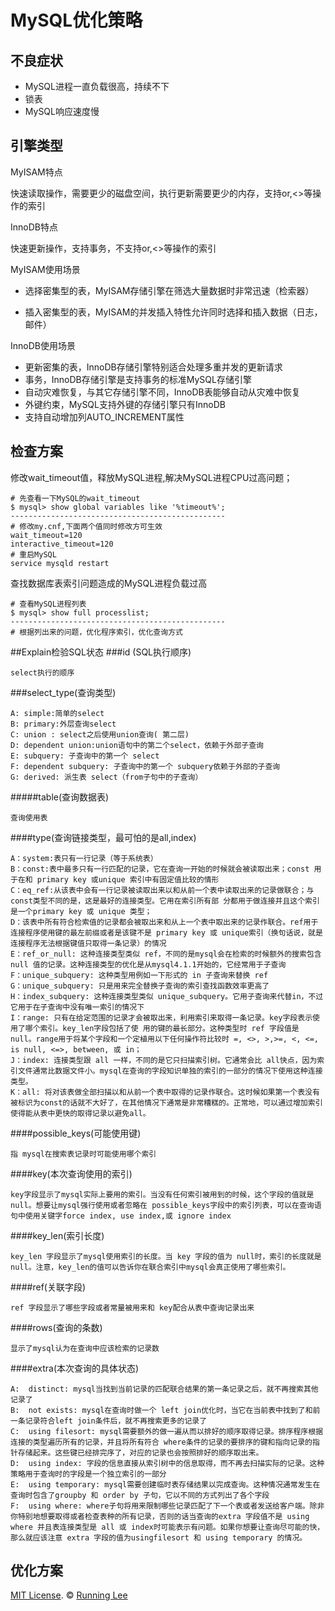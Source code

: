 # MySQL优化策略

## 不良症状

* MySQL进程一直负载很高，持续不下
* 锁表
* MySQL响应速度慢

## 引擎类型

MyISAM特点

快速读取操作，需要更少的磁盘空间，执行更新需要更少的内存，支持or,<>等操作的索引

InnoDB特点

快速更新操作，支持事务，不支持or,<>等操作的索引


MyISAM使用场景

* 选择密集型的表，MyISAM存储引擎在筛选大量数据时非常迅速（检索器）

* 插入密集型的表，MyISAM的并发插入特性允许同时选择和插入数据（日志，邮件）

InnoDB使用场景

* 更新密集的表，InnoDB存储引擎特别适合处理多重并发的更新请求
* 事务，InnoDB存储引擎是支持事务的标准MySQL存储引擎
* 自动灾难恢复，与其它存储引擎不同，InnoDB表能够自动从灾难中恢复
* 外键约束，MySQL支持外键的存储引擎只有InnoDB
* 支持自动增加列AUTO_INCREMENT属性

## 检查方案

修改wait_timeout值，释放MySQL进程,解决MySQL进程CPU过高问题；

```
# 先查看一下MySQL的wait_timeout
$ mysql> show global variables like '%timeout%';
------------------------------------------------
# 修改my.cnf,下面两个值同时修改方可生效
wait_timeout=120
interactive_timeout=120
# 重启MySQL
service mysqld restart
```

查找数据库表索引问题造成的MySQL进程负载过高

```
# 查看MySQL进程列表
$ mysql> show full processlist;
------------------------------------------------
# 根据列出来的问题，优化程序索引，优化查询方式
```

##Explain检验SQL状态
###id (SQL执行顺序)
```
select执行的顺序
```
###select_type(查询类型)
```
A: simple:简单的select
B: primary:外层查询select
C: union : select之后使用union查询( 第二层)
D: dependent union:union语句中的第二个select，依赖于外部子查询
E: subquery: 子查询中的第一个 select
F: dependent subquery: 子查询中的第一个 subquery依赖于外部的子查询
G: derived: 派生表 select（from子句中的子查询）
```

#####table(查询数据表)
```
查询使用表
```
####type(查询链接类型，最可怕的是all,index)
```
A：system:表只有一行记录（等于系统表）
B：const:表中最多只有一行匹配的记录，它在查询一开始的时候就会被读取出来；const 用于在和 primary key 或unique 索引中有固定值比较的情形
C：eq_ref:从该表中会有一行记录被读取出来以和从前一个表中读取出来的记录做联合；与const类型不同的是，这是最好的连接类型。它用在索引所有部 分都用于做连接并且这个索引是一个primary key 或 unique 类型；
D：该表中所有符合检索值的记录都会被取出来和从上一个表中取出来的记录作联合。ref用于连接程序使用键的最左前缀或者是该键不是 primary key 或 unique索引（换句话说，就是连接程序无法根据键值只取得一条记录）的情况
E：ref_or_null: 这种连接类型类似 ref，不同的是mysql会在检索的时候额外的搜索包含null 值的记录。这种连接类型的优化是从mysql4.1.1开始的，它经常用于子查询
F：unique_subquery: 这种类型用例如一下形式的 in 子查询来替换 ref
G：unique_subquery: 只是用来完全替换子查询的索引查找函数效率更高了
H：index_subquery: 这种连接类型类似 unique_subquery。它用子查询来代替in，不过它用于在子查询中没有唯一索引的情况下
I：range: 只有在给定范围的记录才会被取出来，利用索引来取得一条记录。key字段表示使用了哪个索引。key_len字段包括了使 用的键的最长部分。这种类型时 ref 字段值是 null。range用于将某个字段和一个定植用以下任何操作符比较时 =, <>, >,>=, <, <=, is null, <=>, between, 或 in；
J：index: 连接类型跟 all 一样，不同的是它只扫描索引树。它通常会比 all快点，因为索引文件通常比数据文件小。mysql在查询的字段知识单独的索引的一部分的情况下使用这种连接类型。
K：all: 将对该表做全部扫描以和从前一个表中取得的记录作联合。这时候如果第一个表没有被标识为const的话就不大好了，在其他情况下通常是非常糟糕的。正常地，可以通过增加索引使得能从表中更快的取得记录以避免all。
```
####possible_keys(可能使用键)
```
指 mysql在搜索表记录时可能使用哪个索引
```
####key(本次查询使用的索引)
```
key字段显示了mysql实际上要用的索引。当没有任何索引被用到的时候，这个字段的值就是null。想要让mysql强行使用或者忽略在 possible_keys字段中的索引列表，可以在查询语句中使用关键字force index, use index,或 ignore index
```
####key_len(索引长度)
```
key_len 字段显示了mysql使用索引的长度。当 key 字段的值为 null时，索引的长度就是 null。注意，key_len的值可以告诉你在联合索引中mysql会真正使用了哪些索引。
```
####ref(关联字段)
```
ref 字段显示了哪些字段或者常量被用来和 key配合从表中查询记录出来
```
####rows(查询的条数)
```
显示了mysql认为在查询中应该检索的记录数
```
####extra(本次查询的具体状态)
```
A:  distinct: mysql当找到当前记录的匹配联合结果的第一条记录之后，就不再搜索其他记录了
B:  not exists: mysql在查询时做一个 left join优化时，当它在当前表中找到了和前一条记录符合left join条件后，就不再搜索更多的记录了
C:  using filesort: mysql需要额外的做一遍从而以排好的顺序取得记录。排序程序根据连接的类型遍历所有的记录，并且将所有符合 where条件的记录的要排序的键和指向记录的指针存储起来。这些键已经排完序了，对应的记录也会按照排好的顺序取出来。
D:  using index: 字段的信息直接从索引树中的信息取得，而不再去扫描实际的记录。这种策略用于查询时的字段是一个独立索引的一部分
E:  using temporary: mysql需要创建临时表存储结果以完成查询。这种情况通常发生在查询时包含了groupby 和 order by 子句，它以不同的方式列出了各个字段
F:  using where: where子句将用来限制哪些记录匹配了下一个表或者发送给客户端。除非你特别地想要取得或者检查表种的所有记录，否则的话当查询的extra 字段值不是 using where 并且表连接类型是 all 或 index时可能表示有问题。如果你想要让查询尽可能的快，那么就应该注意 extra 字段的值为usingfilesort 和 using temporary 的情况。
```


## 优化方案


[MIT License](https://opensource.org/licenses/mit-license.html). ©  [Running Lee](mailto:lihui870920@gmail.com)